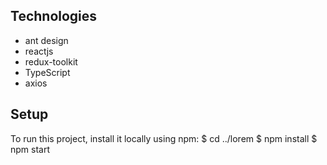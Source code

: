 ## Technologies

- ant design
- reactjs 
- redux-toolkit
- TypeScript
- axios

## Setup

To run this project, install it locally using npm:
$ cd ../lorem
$ npm install
$ npm start
